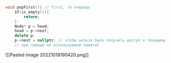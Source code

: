 ```cpp
void popFirst(){ // first, тк очередь  
    if(is_empty()){  
        return;  
    }  
    Node* p = head;  
    head = p->next;  
    delete p;  
    p->next = nullptr; // чтобы нельзя было получить доступ к текущему head  
    // при помощи не используемой памяти}
```

![[Pasted image 20221019190420.png]]
